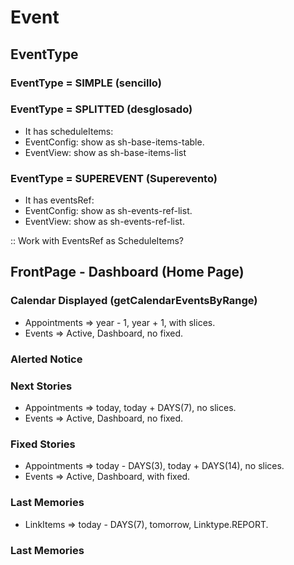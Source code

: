 # Event

## EventType

### EventType = SIMPLE (sencillo)

### EventType = SPLITTED (desglosado)

- It has scheduleItems:
- EventConfig: show as sh-base-items-table.
- EventView: show as sh-base-items-list

### EventType = SUPEREVENT (Superevento)

- It has eventsRef:
- EventConfig: show as sh-events-ref-list.
- EventView: show as sh-events-ref-list.

:: Work with EventsRef as ScheduleItems?

## FrontPage - Dashboard (Home Page)

### Calendar Displayed (getCalendarEventsByRange)

- Appointments => year - 1, year + 1, with slices.
- Events => Active, Dashboard, no fixed.

### Alerted Notice

### Next Stories

- Appointments => today, today + DAYS(7), no slices.
- Events => Active, Dashboard, no fixed.

### Fixed Stories

- Appointments => today - DAYS(3), today + DAYS(14), no slices.
- Events => Active, Dashboard, with fixed.

### Last Memories

- LinkItems => today - DAYS(7), tomorrow, Linktype.REPORT.

### Last Memories
